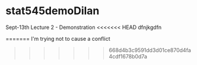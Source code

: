 # stat545demoDilan
Sept-13th Lecture 2 - Demonstration 
<<<<<<< HEAD
dfnjkgdfn

=======
I'm trying not to cause a conflict 
>>>>>>> 668d4b3c9591dd3d01ce870d4fa4cdf1678b0d7a
